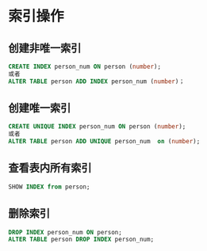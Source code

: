 #  索引操作   
## 创建非唯一索引
```SQL
CREATE INDEX person_num ON person (number);
或者
ALTER TABLE person ADD INDEX person_num (number)；
```

## 创建唯一索引
```SQL
CREATE UNIQUE INDEX person_num ON person (number);
或者
ALTER TABLE person ADD UNIQUE person_num  on (number);
```

## 查看表内所有索引
```SQL
SHOW INDEX from person;
```
 
## 删除索引
```SQL
DROP INDEX person_num ON person;
ALTER TABLE person DROP INDEX person_num;
```
